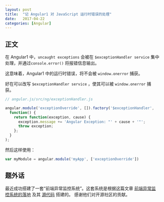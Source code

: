 ```yaml
---
layout: post
title:  "记 Angular1 对 JavaScript 运行时错误的处理"
date:   2017-04-22
categories: [Angular]
---
```


## 正文

在 Angular1 中，`uncaught exceptions` 会被在 `$exceptionHandler service` 集中处理，并通过`console.error()` 将报错信息输出。

这意味着，Angular1 中的运行时错误，将不会被 `window.onerror` 捕获。

好在可以改写 `$exceptionHandler service` ，使其可以被 `window.onerror` 捕获。

```js
// angular.js/src/ng/exceptionHandler.js

angular.module('exceptionOverride', []).factory('$exceptionHandler',
  function() {
    return function(exception, cause) {
      exception.message += 'Angular Exception: "' + cause + '"';
      throw exception;
    };
  }
);
```

然后这样使用：

```js
var myModule = angular.module('myApp', ['exceptionOverride'])
```

## 题外话

最近成功搭建了一套“前端异常监控系统”。这套系统是根据这篇文章 [前端异常监控系统的落地](https://zhuanlan.zhihu.com/p/26085642) 
及其 [源代码](https://github.com/gomeplusFED/GER) 搭建的。 感谢他们对开源社区的贡献。

